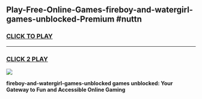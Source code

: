 
## Play-Free-Online-Games-fireboy-and-watergirl-games-unblocked-Premium #nuttn
<h3>
<a href="https://premium.freeplayer.one?title=fireboy-and-watergirl-games-unblocked&ref=8M">CLICK TO PLAY</a></h3>
<hr>

<h3>
<a href="https://premium.freeplayer.one?title=fireboy-and-watergirl-games-unblocked&ref=8M">CLICK 2 PLAY</a>
  
</h3>

<a href="https://premium.freeplayer.one?title=fireboy-and-watergirl-games-unblocked&ref=8M"><img src="https://clearcache.store/games.png"></a>


**fireboy-and-watergirl-games-unblocked games unblocked: Your Gateway to Fun and Accessible Online Gaming**
